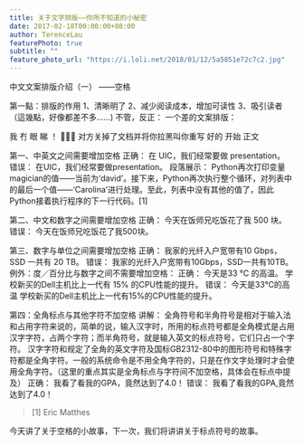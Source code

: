 ```yaml
---
title: 关于文字排版——你所不知道的小秘密
date: 2017-02-18T00:00:00+08:00
author: TerenceLau
featurePhoto: true
subtitle: ""
feature_photo_url: "https://i.loli.net/2018/01/12/5a5851e72c7c2.jpg"
---
```


中文文案排版介绍（一）
——空格

第一點：排版的作用
1、清晰明了
2、减少阅读成本，增加可读性
3、吸引读者
（這幾點，好像都差不多......)
不管，反正：
一个差的文案排版：


我 冇 眼 睇 ！
🙈🙈🙈
对方关掉了文档并将你拉黑叫你重写
好的
开始
正文

第一、中英文之间需要增加空格
正确：
     在  UIC，我们经常要做  presentation。
错误：
     在UIC，我们经常要做presentation。
段落展示：
       Python再次打印变量  magician的值——当前为‘david’。接下来，Python再次执行整个循环，对列表中的最后一个值——‘Carolina’进行处理。至此，列表中没有其他的值了，因此 Python接着执行程序的下一行代码。[1]
 
第二、中文和数字之间需要增加空格
正确：
     今天在饭师兄吃饭花了我  500  块。
错误：
     今天在饭师兄吃饭花了我500块。

第三、数字与单位之间需要增加空格
正确：
     我家的光纤入户宽带有10 Gbps，SSD 一共有 20 TB。
错误：
     我家的光纤入户宽带有10Gbps，SSD一共有10TB。
例外：度／百分比与数字之间不需要增加空格：
正确：
今天是33 ℃ 的高温。
学校新买的Dell主机比上一代有 15% 的CPU性能的提升。
错误：
今天是33℃的高温
学校新买的Dell主机比上一代有15%的CPU性能的提升。
 
第四：全角标点与其他字符不加空格
讲解：
      全角符号和半角符号是相对于输入法和占用字符来说的，简单的说，输入汉字时，所用的标点符号都是全角模式是占用汉字字符，占两个字符；而半角符号，就是输入英文的标点符号，它们只占一个字符。
      汉字字符和规定了全角的英文字符及国标GB2312-80中的图形符号和特殊字符都是全角字符。一般的系统命令是不用全角字符的，只是在作文字处理时才会使用全角字符。（这里的重点其实是全角标点与字符间不加空格，具体会在标点中提及）
正确：
     我看了看我的GPA，竟然达到了4.0！
错误：
     我看了看我的GPA,竟然达到了4.0！

> [1] Eric Matthes


今天讲了关于空格的小故事，下一次，我们将讲讲关于标点符号的故事。